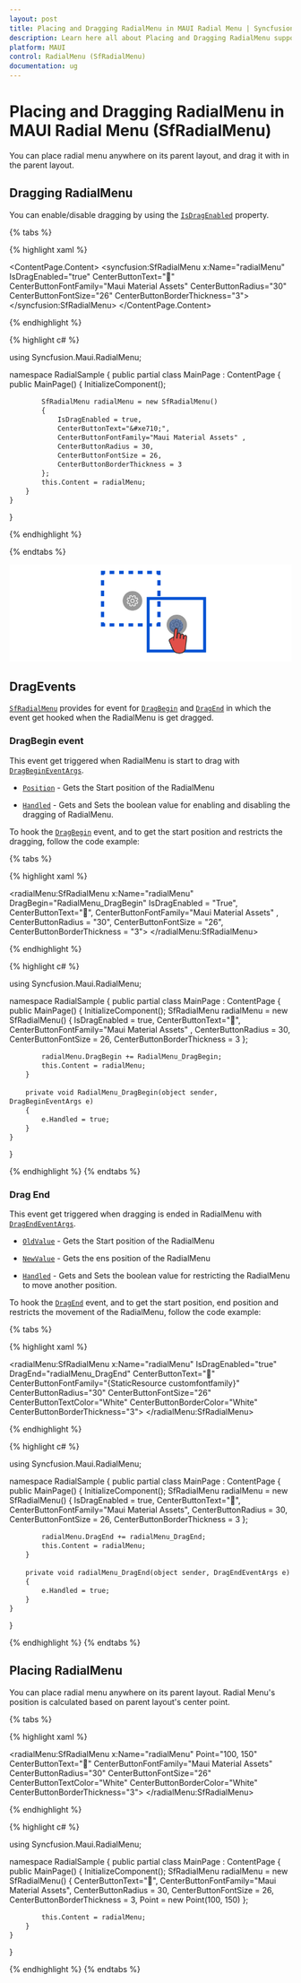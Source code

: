 ```yaml
---
layout: post
title: Placing and Dragging RadialMenu in MAUI Radial Menu | Syncfusion
description: Learn here all about Placing and Dragging RadialMenu support in Syncfusion MAUI Radial Menu (SfRadialMenu) control and more.
platform: MAUI
control: RadialMenu (SfRadialMenu)
documentation: ug
---
```


# Placing and Dragging RadialMenu in MAUI Radial Menu (SfRadialMenu)

You can place radial menu anywhere on its parent layout, and drag it with in the parent layout. 

## Dragging RadialMenu

You can enable/disable dragging by using the [`IsDragEnabled`](https://help.syncfusion.com/cr/maui/Syncfusion.Maui.SfRadialMenu.html#Syncfusion_Maui_SfRadialMenu_IsDragEnabled) property.

{% tabs %}

{% highlight xaml %}

<?xml version="1.0" encoding="utf-8" ?>
<ContentPage xmlns="http://schemas.microsoft.com/dotnet/2021/maui"
             xmlns:x="http://schemas.microsoft.com/winfx/2009/xaml"
             xmlns:local="clr-namespace:RadialSample"
             xmlns:syncfusion="clr-namespace:Syncfusion.Maui.RadialMenu;assembly=Syncfusion.Maui.RadialMenu"
             x:Class="RadialSample.MainPage">
    <ContentPage.Content>
        <syncfusion:SfRadialMenu x:Name="radialMenu" 
                                 IsDragEnabled="true" 
                                 CenterButtonText="&#xe710;"
                                 CenterButtonFontFamily="Maui Material Assets" 
                                 CenterButtonRadius="30"
                                 CenterButtonFontSize="26"
                                 CenterButtonBorderThickness="3">
        </syncfusion:SfRadialMenu>
    </ContentPage.Content>
</ContentPage>

{% endhighlight %}

{% highlight c# %}

using Syncfusion.Maui.RadialMenu;

namespace RadialSample
{
    public partial class MainPage : ContentPage
    {
        public MainPage()
        {
            InitializeComponent();

            SfRadialMenu radialMenu = new SfRadialMenu()
            {
                IsDragEnabled = true,
                CenterButtonText="&#xe710;",
                CenterButtonFontFamily="Maui Material Assets" ,
                CenterButtonRadius = 30,
                CenterButtonFontSize = 26,
                CenterButtonBorderThickness = 3
            };
            this.Content = radialMenu;
        }
    }
}

{% endhighlight %}

{% endtabs %}

![Image for dragging](images/placing-dragging/maui-radialmenu-dragging.png)

## DragEvents

[`SfRadialMenu`](https://help.syncfusion.com/cr/maui/Syncfusion.Maui.SfRadialMenu.html) provides for event for [`DragBegin`](https://help.syncfusion.com/cr/maui/Syncfusion.Maui.SfRadialMenu.html#Syncfusion_Maui_SfRadialMenu_DragBegin) and [`DragEnd`](https://help.syncfusion.com/cr/maui/Syncfusion.Maui.SfRadialMenu.html#Syncfusion_Maui_SfRadialMenu_DragEnd) in which the event get hooked when the RadialMenu is get dragged.

### DragBegin event

This event get triggered when RadialMenu is start to drag with [`DragBeginEventArgs`](https://help.syncfusion.com/cr/maui/Syncfusion.Maui.SfRadialMenu.DragBeginEventArgs.html).

* [`Position`](https://help.syncfusion.com/cr/maui/Syncfusion.Maui.SfRadialMenu.DragBeginEventArgs.html#Syncfusion_Maui__SfRadialMenu_DragBeginEventArgs_Position) - Gets the Start position of the RadialMenu

* [`Handled`](https://help.syncfusion.com/cr/maui/Syncfusion.Maui.SfRadialMenu.DragBeginEventArgs.html#Syncfusion_Maui_SfRadialMenu_DragBeginEventArgs_Handled) - Gets and Sets the boolean value for enabling and disabling the dragging of RadialMenu.

To hook the [`DragBegin`](https://help.syncfusion.com/cr/maui/Syncfusion.Maui.SfRadialMenu.html#Syncfusion_Maui_SfRadialMenu_DragBegin) event, and to get the start position and restricts the dragging, follow the code example:

{% tabs %}

{% highlight xaml %}

<?xml version="1.0" encoding="utf-8" ?>
<ContentPage xmlns="http://schemas.microsoft.com/dotnet/2021/maui"
             xmlns:x="http://schemas.microsoft.com/winfx/2009/xaml"
             xmlns:local="clr-namespace:RadialSample"
             xmlns:syncfusion="clr-namespace:Syncfusion.Maui.RadialMenu;assembly=Syncfusion.Maui.RadialMenu"
             x:Class="RadialSample.MainPage">
    <radialMenu:SfRadialMenu x:Name="radialMenu"
                             DragBegin="RadialMenu_DragBegin"
                             IsDragEnabled = "True",
                             CenterButtonText="&#xe710;",
                             CenterButtonFontFamily="Maui Material Assets" ,
                             CenterButtonRadius = "30",
                             CenterButtonFontSize = "26",
                             CenterButtonBorderThickness = "3">
    </radialMenu:SfRadialMenu>
</ContentPage>

{% endhighlight %}

{% highlight c# %}

using Syncfusion.Maui.RadialMenu;

namespace RadialSample
{
    public partial class MainPage : ContentPage
    {
        public MainPage()
        {
            InitializeComponent();
            SfRadialMenu radialMenu = new SfRadialMenu()
            {
                IsDragEnabled = true,
                CenterButtonText="&#xe710;",
                CenterButtonFontFamily="Maui Material Assets" ,
                CenterButtonRadius = 30,
                CenterButtonFontSize = 26,
                CenterButtonBorderThickness = 3
            };

            radialMenu.DragBegin += RadialMenu_DragBegin;
            this.Content = radialMenu;
        }

        private void RadialMenu_DragBegin(object sender, DragBeginEventArgs e)
        {
            e.Handled = true;
        }
    }
}

{% endhighlight %}
{% endtabs %}

### Drag End

This event get triggered when dragging is ended in RadialMenu with [`DragEndEventArgs`](https://help.syncfusion.com/cr/maui/Syncfusion.Maui.SfRadialMenu.DragEndEventArgs.html).

* [`OldValue`](https://help.syncfusion.com/cr/maui/Syncfusion.Maui.SfRadialMenu.DragEndEventArgs.html#Syncfusion_Maui_SfRadialMenu_DragEndEventArgs_OldValue) - Gets the Start position of the RadialMenu

* [`NewValue`](https://help.syncfusion.com/cr/maui/Syncfusion.Maui.SfRadialMenu.DragEndEventArgs.html#Syncfusion_Maui_SfRadialMenu_DragEndEventArgs_NewValue) - Gets the ens position of the RadialMenu

* [`Handled`](https://help.syncfusion.com/cr/maui/Syncfusion.Maui.SfRadialMenu.DragEndEventArgs.html#Syncfusion_Maui_SfRadialMenu_DragEndEventArgs_Handled) - Gets and Sets the boolean value for restricting the RadialMenu to move another position.

To hook the [`DragEnd`](https://help.syncfusion.com/cr/maui/Syncfusion.Maui.SfRadialMenu.html#Syncfusion_Maui_SfRadialMenu_SfRadialMenu_DragEnd) event, and to get the start position, end position and restricts the movement of the RadialMenu, follow the code example:

{% tabs %}

{% highlight xaml %}

<?xml version="1.0" encoding="utf-8" ?>
<ContentPage xmlns="http://schemas.microsoft.com/dotnet/2021/maui"
             xmlns:x="http://schemas.microsoft.com/winfx/2009/xaml"
             xmlns:local="clr-namespace:RadialSample"
             xmlns:syncfusion="clr-namespace:Syncfusion.Maui.RadialMenu;assembly=Syncfusion.Maui.RadialMenu"
             x:Class="RadialSample.MainPage">
    <radialMenu:SfRadialMenu x:Name="radialMenu" 
                             IsDragEnabled="true" 
                             DragEnd="radialMenu_DragEnd"
                             CenterButtonText="&#xe713;"
                             CenterButtonFontFamily="{StaticResource customfontfamily}" 
                             CenterButtonRadius="30"
                             CenterButtonFontSize="26" 
                             CenterButtonTextColor="White"
                             CenterButtonBorderColor="White" 
                             CenterButtonBorderThickness="3">
    </radialMenu:SfRadialMenu>
</ContentPage>

{% endhighlight %}

{% highlight c# %}

using Syncfusion.Maui.RadialMenu;

namespace RadialSample
{
    public partial class MainPage : ContentPage
    {
        public MainPage()
        {
            InitializeComponent();
            SfRadialMenu radialMenu = new SfRadialMenu()
            {
                IsDragEnabled = true,
                CenterButtonText="&#xe710;",
                CenterButtonFontFamily="Maui Material Assets",
                CenterButtonRadius = 30,
                CenterButtonFontSize = 26,
                CenterButtonBorderThickness = 3
            };

            radialMenu.DragEnd += radialMenu_DragEnd;
            this.Content = radialMenu;
        }

        private void radialMenu_DragEnd(object sender, DragEndEventArgs e)
        {
            e.Handled = true;
        }
    }
}

{% endhighlight %}
{% endtabs %}

## Placing RadialMenu

You can place radial menu anywhere on its parent layout. Radial Menu's position is calculated based on parent layout's center point.

{% tabs %}

{% highlight xaml %}

<?xml version="1.0" encoding="utf-8" ?>
<ContentPage xmlns="http://schemas.microsoft.com/dotnet/2021/maui"
             xmlns:x="http://schemas.microsoft.com/winfx/2009/xaml"
             xmlns:local="clr-namespace:RadialSample"
             xmlns:syncfusion="clr-namespace:Syncfusion.Maui.RadialMenu;assembly=Syncfusion.Maui.RadialMenu"
             x:Class="RadialSample.MainPage">
    <radialMenu:SfRadialMenu x:Name="radialMenu" 
                             Point="100, 150"
                             CenterButtonText="&#xe710;"
                             CenterButtonFontFamily="Maui Material Assets"
                             CenterButtonRadius="30"
                             CenterButtonFontSize="26" 
                             CenterButtonTextColor="White"
                             CenterButtonBorderColor="White" 
                             CenterButtonBorderThickness="3">
    </radialMenu:SfRadialMenu>
</ContentPage>

{% endhighlight %}

{% highlight c# %}

using Syncfusion.Maui.RadialMenu;

namespace RadialSample
{
    public partial class MainPage : ContentPage
    {
        public MainPage()
        {
            InitializeComponent();
            SfRadialMenu radialMenu = new SfRadialMenu()
            {
                CenterButtonText="&#xe710;",
                CenterButtonFontFamily="Maui Material Assets",
                CenterButtonRadius = 30,
                CenterButtonFontSize = 26,
                CenterButtonBorderThickness = 3,
                Point = new Point(100, 150)
            };

            this.Content = radialMenu;
        }
    }
}
            
{% endhighlight %}
{% endtabs %}